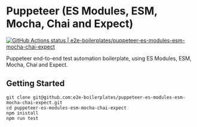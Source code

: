 # Puppeteer (ES Modules, ESM, Mocha, Chai and Expect)

[![GitHub Actions status | e2e-boilerplates/puppeteer-es-modules-esm-mocha-chai-expect](https://github.com/e2e-boilerplates/puppeteer-es-modules-esm-mocha-chai-expect/workflows/puppeteer-es-modules-esm-mocha-chai-expect/badge.svg)](https://github.com/e2e-boilerplates/puppeteer-es-modules-esm-mocha-chai-expect/actions?workflow=puppeteer-es-modules-esm-mocha-chai-expect)

Puppeteer end-to-end test automation boilerplate, using ES Modules, ESM, Mocha, Chai and Expect.

## Getting Started

    git clone git@github.com:e2e-boilerplates/puppeteer-es-modules-esm-mocha-chai-expect.git
    cd puppeteer-es-modules-esm-mocha-chai-expect
    npm inistall
    npm run test
